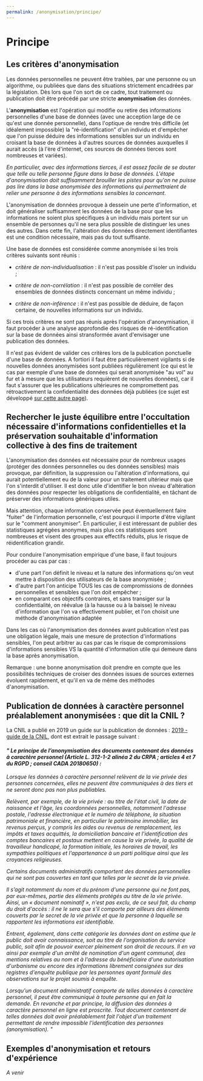 ```yaml
---
permalink: /anonymisation/principe/
---
```


# Principe

## Les critères d'anonymisation

Les données personnelles ne peuvent être traitées, par une personne ou un algorithme, ou publiées que dans des situations strictement encadrées par la législation. Dès lors que  l'on sort de ce cadre, tout traitement ou publication doit être précédé par une stricte <b>anonymisation</b> des données. 

L'<b>anonymisation</b> est l'opération qui modifie ou retire des informations personnelles d'une base de données (avec une acception large de ce qu'est une donnée personnelle), dans l'optique de rendre très difficile (et idéalement impossible) la "ré-identification" d'un individu et d'empêcher que l'on puisse déduire des informations sensibles sur un individu en croisant la base de données à d'autres sources de données auxquelles il aurait accès (à l'ère d'internet, ces sources de données tierces sont nombreuses et variées).

_En particulier, avec des informations tierces, il est assez facile de se douter que telle ou telle personne figure dans la base de données. L'étape d'anonymisation doit suffisamment brouiller les pistes pour qu'on ne puisse pas lire dans la base anonymisée des informations qui permettraient de relier une personne à des informations sensibles la concernant._

L'anonymisation de données provoque à dessein une perte d'information, et doit généraliser suffisamment les données de la base pour que les informations ne soient plus spécifiques à un individu mais portent sur un ensemble de personnes qu'il ne sera plus possible de distinguer les unes des autres. Dans cette fin, l'altération des données directement identifiantes est une condition nécessaire, mais pas du tout suffisante.

Une base de données est considérée comme anonymisée si les trois critères suivants sont réunis :

- *critère de non-individualisation* : il n'est pas possible d'isoler un individu ;

- *critère de non-corrélation* : il n'est pas possible de corréler des ensembles de données distincts concernant un même individu ;

- *critère de non-inférence* : il n'est pas possible de déduire, de façon certaine, de nouvelles informations sur un individu.

Si ces trois critères ne sont pas réunis après l'opération d'anonymisation, il faut procéder à une analyse approfondie des risques de ré-identification sur la base de données ainsi stransformée avant d'envisager une publication des données. 

Il n'est pas évident de valider ces critères lors de la publication ponctuelle d'une base de données. A fortiori il faut être particulièrement vigilants si de nouvelles données anonymisées sont publiées régulièrement (ce qui est le cas par exemple d'une base de données qui serait anonymisée "au vol" au fur et à mesure que les utilisateurs requièrent de nouvelles données), car il faut s'assurer que les publications ultérieures ne compromettent pas rétroactivement la confidentialité des données déjà publiées (ce sujet est développé [sur cette autre page](/anonymiser/2-methodes.md#la-confidentialité-différentielle)).

## Rechercher le juste équilibre entre l'occultation nécessaire d'informations confidentielles et la préservation souhaitable d'information collective à des fins de traitement

L'anonymisation des données est nécessaire pour de nombreux usages (protéger des données personnelles ou des données sensibles) mais provoque, par définition, la suppression ou l'altération d'informations, qui aurait potentiellement eu de la valeur pour un traitement ultérieur mais que l'on s'interdit d'utiliser. Il est donc utile d'identifier le bon niveau d'altération des données pour respecter les obligations de confidentialité, en tâchant de préserver des informations génériques utiles. 

Mais attention, chaque information conservée peut éventuellement faire "fuiter" de l'information personnelle, c'est pourquoi il importe d'être vigilant sur le "comment anonymiser". En particulier, il est intéressant de publier des statistiques agrégées anonymes, mais plus ces statistiques sont nombreuses et visent des groupes aux effectifs réduits, plus le risque de réidentification grandir.

Pour conduire l'anonymisation empirique d'une base, il faut toujours procéder au cas par cas : 
- d'une part l'on définit le niveau et la nature des informations qu'on veut mettre à disposition des utilisateurs de la base anonymisée ;
- d'autre part l'on anticipe TOUS les cas de compromissions de données personnelles et sensibles que l'on doit empêcher ;
- en comparant ces objectifs contraires, et sans transiger sur la confidentialité, on réévalue (à la hausse ou à la baisse) le niveau d'information que l'on va effectivement publier, et l'on choisit une méthode d'anonymisation adaptée

Dans les cas où l'anonymisation des données avant publication n'est pas une obligation légale, mais une mesure de protection d'informations sensibles, l'on peut arbitrer au cas par cas le risque de compromissions d'informations sensibles VS la quantité d'information utile qui demeure dans la base après anonymisation.

Remarque : une bonne anonymisation doit prendre en compte que les possibilités techniques de croiser des données issues de sources externes évoluent rapidement, et qu'il en va de même des méthodes d'anonymisation.


## Publication de données à caractère personnel préalablement anonymisées : que dit la CNIL ?

La CNIL a publié en 2019 un guide sur la publication de données : [2019 - guide de la CNIL](https://www.cnil.fr/sites/default/files/atoms/files/guide_open_data.pdf), dont est extrait le passage suivant :

#### _" Le principe de l’anonymisation des documents contenant des données à caractère personnel (Article L. 312-1-2 alinéa 2 du CRPA ; articles 4 et 7 du RGPD ; conseil CADA 20180650) :_

_Lorsque les données à caractère personnel relèvent de la vie privée des personnes concernées, elles ne peuvent être communiquées à des tiers et ne seront donc pas non plus publiables._

_Relèvent, par exemple, de la vie privée : au titre de l'état civil, la date de naissance et l'âge, les coordonnées personnelles, notamment l'adresse postale, l'adresse électronique et le numéro de téléphone, la situation patrimoniale et financière, en particulier le patrimoine immobilier, les revenus perçus, y compris les aides ou revenus de remplacement, les impôts et taxes acquittés, la domiciliation bancaire et l'identification des comptes bancaires et postaux mettent en cause la vie privée, la qualité de travailleur handicapé, la formation initiale, les horaires de travail, les sympathies politiques et l'appartenance à un parti politique ainsi que les croyances religieuses._

_Certains documents administratifs comportent des données personnelles qui  ne sont pas couvertes en tant que telles par le secret de la vie privée._

_Il s’agit notamment du nom et du prénom d'une personne qui ne font pas, par eux-mêmes, partie des éléments protégés au titre de la vie privée. Ainsi, un « document nominatif », n'est pas exclu, de ce seul fait, du champ du droit d'accès : il ne le sera que s'il comporte par ailleurs des éléments couverts par le secret de la vie privée et que la personne à laquelle se rapportent les informations est identifiable._

_Entrent, également, dans cette catégorie les données dont on estime que le public doit avoir connaissance, soit au titre de l'organisation du service public, soit afin de pouvoir exercer pleinement son droit de recours. Il en va ainsi par exemple d'un arrêté de nomination d'un agent communal, des mentions relatives au nom et à l'adresse du bénéficiaire d'une autorisation d'urbanisme ou encore des informations librement consignées sur des registres d'enquête publique par les personnes ayant formulé des observations sur le projet soumis à enquête._

_Lorsqu'un document administratif comporte de telles données à caractère personnel, il peut être communiqué à toute personne qui en fait la demande. En revanche et par principe, la diffusion des données à caractère personnel en ligne est proscrite. Tout document contenant de telles données doit avoir préalablement fait l'objet d'un traitement permettant de rendre impossible l'identification des personnes (anonymisation). "_

## Exemples d'anonymisation et retours d'expérience

_A venir_